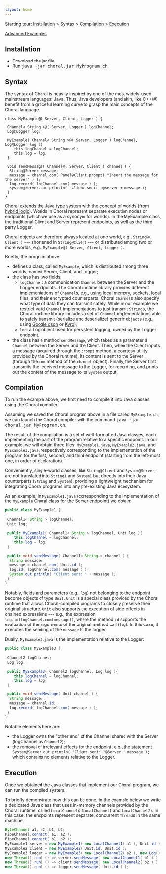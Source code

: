 ```yaml
---
layout: home
---
```


Starting tour: [Installation](#installation) > [Syntax](#syntax) > [Compilation](#compilation) > [Execution](#execution)

[Advanced Examples](#advanced_examples)

## Installation

- Download the jar file
- Run <kbd>java -jar choral.jar MyProgram.ch</kbd>

## Syntax 

The syntax of Choral is heavily inspired by one of the most widely-used mainstream languages: Java. Thus, Java developers (and akin, like C++/#) benefit from a graceful learning curve to grasp the main concepts of the Choral language. 

```choral
class MyExample@( Server, Client, Logger ) {
 
 Channel< String >@( Server, Logger ) logChannel;
 Log@Logger log;

 MyExample( Channel< String >@( Server, Logger ) logChannel, Log@Logger log ){
    this.logChannel = logChannel;
    this.log = log;
 }

 void sendMessage( Channel@( Server, Client ) channel ) {
  String@Server message;
  message = channel.com( Panel@Client.prompt( "Insert the message for the server" ) );
  log.record( logChannel.com( message ) );
  System@Server.out.println( "Client sent: "@Server + message );
 }
}
```

Choral extends the Java type system with the concept of worlds (from [hybrid logic](https://en.wikipedia.org/wiki/Hybrid_logic)). Worlds in Choral represent separate execution nodes or endpoints (which we use as a synonym for worlds). In the MyExample class, the traditional Client and Server represent endpoints, as well as the third-party Logger.

Choral objects are therefore always located at one world, e.g., `String@( Client )` --- shortened in `String@Client` --- or distributed among two or more worlds, e.g., `MyExample@( Server, Client, Logger )`.

Briefly, the program above:

- defines a class, called `MyExample`, which is distributed among three worlds, named Server, Client, and Logger;
- the class has two fields:
   - `logChannel`: a communication `Channel` between the Server and the Logger endpoints. The Choral runtime library provides different implementations of `Channel`s, e.g., using local memory, sockets, local files, and their encrypted counterparts. Choral `Channel`s also specify what type of data they can transmit safely. While in our example we restrict valid `Channel` implementations to just transmit `String`s, the Choral runtime library includes a set of `Channel` implementations able to safely transmit (serialize and deserialize) generic `Object`s (e.g., using [Google gson](https://github.com/google/gson) or [Kyro](https://github.com/EsotericSoftware/kryo));
   - `log`: a Log object used for persistent logging, owned by the Logger endpoint.
- the class has a method `sendMessage`, which takes as a parameter a `Channel` between the Server and the Client. Then, when the Client inputs a message (acquired through the `prompt` method, a courtesy utility provided by the Choral runtime), its content is sent to the Server (through the `com` method of the `channel` object). Finally, the Server first transmits the received message to the Logger, for recording, and prints out the content of the message to its `System` output.

## Compilation

To run the example above, we first need to compile it into Java classes using the Choral compiler.

Assuming we saved the Choral program above in a file called `MyExample.ch`, we can launch the Choral compiler with the command <kbd>java -jar choral.jar MyProgram.ch</kbd>.

The result of the compilation is a set of well-formatted Java classes, each implementing the part of the program relative to a specific endpoint. In our example, we will obtain three files: `MyExample1.java`, `MyExample2.java`, and `MyExample3.java`, respectively corresponding to the implementation of the program for the first, second, and third endpoint (starting from the left-most one, in order of declaration).

Conveniently, single-world classes, like `String@Client` and `System@Server`, are not translated into `String1` and `System1` but directly into their Java counterparts (`String` and `System`), providing a lightweight mechanism for integrating Choral programs into any pre-existing Java ecosystem.

As an example, in `MyExample1.java` (corresponding to the implementation of the `MyExample` Choral class for the Server endpoint) we obtain:

```java
public class MyExample1 {
 
 Channel1< String > logChannel;
 Unit log;

 public MyExample1( Channel1< String > logChannel, Unit log ){
    this.logChannel = logChannel;
    this.log = log;
 }

 public void sendMessage( Channel1< String > channel ) {
  String message;
  message = channel.com( Unit.id );
  log.id( logChannel.com( message ) );
  System.out.println( "Client sent: " + message );
 }
}
```

Notably, fields and parameters (e.g., `log`) not belonging to the endpoint become objects of type `Unit`. `Unit` is a special class provided by the Choral runtime that allows Choral-compiled programs to closely preserve their original structure. `Unit` also supports the execution of side-effects in chained expressions --- e.g., the expression `log.id(logChannel.com(message))`, where the method `id` supports the evaluation of the arguments of the original method call (`log`). In this case, it executes the sending of the `message` to the logger.

Dually, `MyExample3.java` is the implementation relative to the Logger: 

```java
public class MyExample3 {
 
 Channel2 logChannel;
 Log log;

 public MyExample3( Channel2 logChannel, Log log ){
    this.logChannel = logChannel;
    this.log = log;
 }

 public void sendMessage( Unit channel ) {
  String message;
  message = channel.id;
  log.record( logChannel.com( message ) );
 }
}
```

Notable elements here are:

- the Logger owns the "other end" of the Channel shared with the Server (logChannel as `Channel2`);
- the removal of irrelevant effects for the endpoint, e.g., 
  the statement `System@Server.out.println( "Client sent: "@Server + message );` which contains no elements relative to the Logger.

## Execution

Once we obtained the Java classes that implement our Choral program, we can run the compiled system.

To briefly demonstrate how this can be done, in the example below we write a dedicated Java class that uses in-memory channels provided by the Choral runtime, called `LocalChannel`s (`LocalChannel1` and `LocalChannel2`). In this case, the endpoints represent separate, concurrent `Thread`s in the same machine.

```java
ByteChannel a1, a2, b1, b2;
PipeChannel.connect( a1, a2 );
PipeChannel.connect( b1, b2 );
MyExample1 server = new MyExample1( new LocalChannel1( a1 ), Unit.id );
MyExample2 client = new MyExample2( Unit.id, Unit.id );
MyExample3 logger = new MyExample3( new LocalChannel2( a2 ), new Log() );
new Thread().run( () => server.sendMessage( new LocalChannel1( b1 ) ) );
new Thread().run( () => client.sendMessage( new LocalChannel2( b2 ) ) );
new Thread().run( () => logger.sendMessage( Unit.id ) );
```